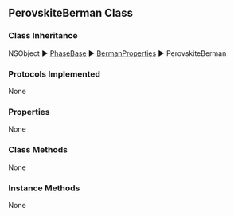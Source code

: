 ## PerovskiteBerman Class  
### Class Inheritance  
NSObject ▶️ [PhaseBase](PhaseBase.html) ▶️ [BermanProperties](BermanProperties.html) ▶️ PerovskiteBerman  

### Protocols Implemented  
None  

### Properties  
None 

### Class Methods  
None  

### Instance Methods  
None  